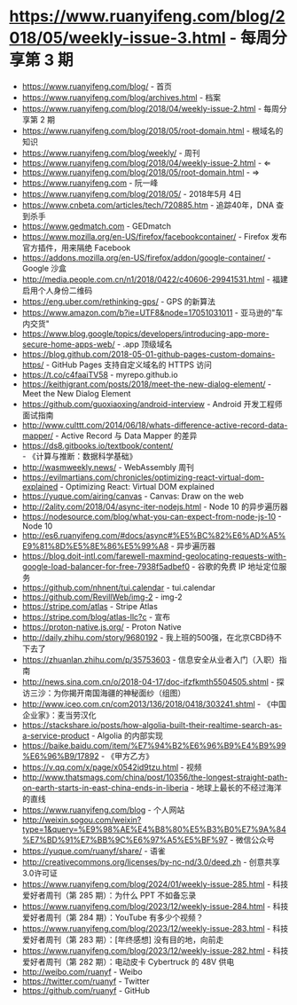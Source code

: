 # https://www.ruanyifeng.com/blog/2018/05/weekly-issue-3.html - 每周分享第 3 期

- https://www.ruanyifeng.com/blog/ - 首页
- https://www.ruanyifeng.com/blog/archives.html - 档案
- https://www.ruanyifeng.com/blog/2018/04/weekly-issue-2.html - 每周分享第 2 期
- https://www.ruanyifeng.com/blog/2018/05/root-domain.html - 根域名的知识
- https://www.ruanyifeng.com/blog/weekly/ - 周刊
- https://www.ruanyifeng.com/blog/2018/04/weekly-issue-2.html - ⇐
- https://www.ruanyifeng.com/blog/2018/05/root-domain.html - ⇒
- https://www.ruanyifeng.com - 阮一峰
- https://www.ruanyifeng.com/blog/2018/05/ - 2018年5月 4日
- https://www.cnbeta.com/articles/tech/720885.htm - 追踪40年，DNA 查到杀手
- https://www.gedmatch.com - GEDmatch
- https://www.mozilla.org/en-US/firefox/facebookcontainer/ - Firefox 发布官方插件，用来隔绝 Facebook
- https://addons.mozilla.org/en-US/firefox/addon/google-container/ - Google 沙盒
- http://media.people.com.cn/n1/2018/0422/c40606-29941531.html - 福建启用个人身份二维码
- https://eng.uber.com/rethinking-gps/ - GPS 的新算法
- https://www.amazon.com/b?ie=UTF8&node=17051031011 - 亚马逊的"车内交货"
- https://www.blog.google/topics/developers/introducing-app-more-secure-home-apps-web/ - .app 顶级域名
- https://blog.github.com/2018-05-01-github-pages-custom-domains-https/ - GitHub Pages 支持自定义域名的 HTTPS 访问
- https://t.co/c4faaiTV58 - myrepo.github.io
- https://keithjgrant.com/posts/2018/meet-the-new-dialog-element/ - Meet the New Dialog Element
- https://github.com/guoxiaoxing/android-interview - Android 开发工程师面试指南
- http://www.culttt.com/2014/06/18/whats-difference-active-record-data-mapper/ - Active Record 与 Data Mapper 的差异
- https://ds8.gitbooks.io/textbook/content/ - 《计算与推断：数据科学基础》
- http://wasmweekly.news/ - WebAssembly 周刊
- https://evilmartians.com/chronicles/optimizing-react-virtual-dom-explained - Optimizing React: Virtual DOM explained
- https://yuque.com/airing/canvas - Canvas: Draw on the web
- http://2ality.com/2018/04/async-iter-nodejs.html - Node 10 的异步遍历器
- https://nodesource.com/blog/what-you-can-expect-from-node-js-10 - Node 10
- http://es6.ruanyifeng.com/#docs/async#%E5%BC%82%E6%AD%A5%E9%81%8D%E5%8E%86%E5%99%A8 - 异步遍历器
- https://blog.doit-intl.com/farewell-maxmind-geolocating-requests-with-google-load-balancer-for-free-7938f5adbef0 - 谷歌的免费 IP 地址定位服务
- https://github.com/nhnent/tui.calendar - tui.calendar
- https://github.com/RevillWeb/img-2 - img-2
- https://stripe.com/atlas - Stripe Atlas
- https://stripe.com/blog/atlas-llc?c - 宣布
- https://proton-native.js.org/ - Proton Native
- http://daily.zhihu.com/story/9680192 - 我上班的500强，在北京CBD待不下去了
- https://zhuanlan.zhihu.com/p/35753603 - 信息安全从业者入门（入职）指南
- http://news.sina.com.cn/o/2018-04-17/doc-ifzfkmth5504505.shtml - 探访三沙：为你揭开南国海疆的神秘面纱（组图）
- http://www.iceo.com.cn/com2013/136/2018/0418/303241.shtml - 《中国企业家》：麦当劳汉化
- https://stackshare.io/posts/how-algolia-built-their-realtime-search-as-a-service-product - Algolia 的内部实现
- https://baike.baidu.com/item/%E7%94%B2%E6%96%B9%E4%B9%99%E6%96%B9/17892 - 《甲方乙方》
- https://v.qq.com/x/page/x0542id9tzu.html - 视频
- http://www.thatsmags.com/china/post/10356/the-longest-straight-path-on-earth-starts-in-east-china-ends-in-liberia - 地球上最长的不经过海洋的直线
- https://www.ruanyifeng.com/blog - 个人网站
- http://weixin.sogou.com/weixin?type=1&query=%E9%98%AE%E4%B8%80%E5%B3%B0%E7%9A%84%E7%BD%91%E7%BB%9C%E6%97%A5%E5%BF%97 - 微信公众号
- https://yuque.com/ruanyf/share/ - 语雀
- http://creativecommons.org/licenses/by-nc-nd/3.0/deed.zh - 创意共享3.0许可证
- https://www.ruanyifeng.com/blog/2024/01/weekly-issue-285.html - 科技爱好者周刊（第 285 期）：为什么 PPT 不如备忘录
- https://www.ruanyifeng.com/blog/2023/12/weekly-issue-284.html - 科技爱好者周刊（第 284 期）：YouTube 有多少个视频？
- https://www.ruanyifeng.com/blog/2023/12/weekly-issue-283.html - 科技爱好者周刊（第 283 期）：[年终感想] 没有目的地，向前走
- https://www.ruanyifeng.com/blog/2023/12/weekly-issue-282.html - 科技爱好者周刊（第 282 期）：电动皮卡 Cybertruck 的 48V 供电
- http://weibo.com/ruanyf - Weibo
- https://twitter.com/ruanyf - Twitter
- https://github.com/ruanyf - GitHub